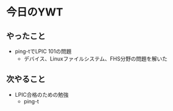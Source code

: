 # 今日のYWT

## やったこと

- ping-tでLPIC 101の問題
  - デバイス、Linuxファイルシステム、FHS分野の問題を解いた

## 次やること

- LPIC合格のための勉強
  - ping-t
